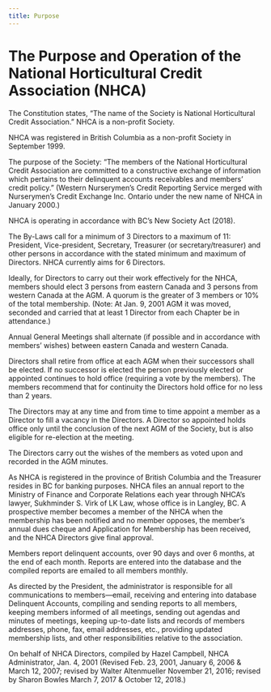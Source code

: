 ```yaml
---
title: Purpose
---
```


# The Purpose and Operation of the National Horticultural Credit Association (NHCA)

The Constitution states, “The name of the Society is National Horticultural Credit Association.”  NHCA is a non-profit Society.

NHCA was registered in British Columbia as a non-profit Society in September 1999.

The purpose of the Society: “The members of the National Horticultural Credit Association are committed to a constructive exchange of information which pertains to their delinquent accounts receivables and members’ credit policy.”
(Western Nurserymen’s Credit Reporting Service merged with Nurserymen’s Credit Exchange Inc. Ontario under the new name of NHCA in January 2000.)

NHCA is operating in accordance with BC’s New Society Act (2018).

The By-Laws call for a minimum of 3 Directors to a maximum of 11: President, Vice-president, Secretary, Treasurer (or secretary/treasurer) and other persons in accordance with the stated minimum and maximum of Directors.  NHCA currently aims for 6 Directors.

Ideally, for Directors to carry out their work effectively for the NHCA, members should elect 3 persons from eastern Canada and 3 persons from western Canada at the AGM.
A quorum is the greater of 3 members or 10% of the total membership.  (Note: At Jan. 9, 2001 AGM it was moved, seconded and carried that at least 1 Director from each Chapter be in attendance.)

Annual General Meetings shall alternate (if possible and in accordance with members’ wishes) between eastern Canada and western Canada.

Directors shall retire from office at each AGM when their successors shall be elected.  If no successor is elected the person previously elected or appointed continues to hold office (requiring a vote by the members). The members recommend that for continuity the Directors hold office for no less than 2 years.

The Directors may at any time and from time to time appoint a member as a Director to fill a vacancy in the Directors.  A Director so appointed holds office only until the conclusion of the next AGM of the Society, but is also eligible for re-election at the meeting.

The Directors carry out the wishes of the members as voted upon and recorded in the AGM minutes.

As NHCA is registered in the province of British Columbia and the Treasurer resides in BC for banking purposes.
NHCA files an annual report to the Ministry of Finance and Corporate Relations each year through NHCA’s lawyer, Sukhminder S. Virk of LK Law, whose office is in Langley, BC.
A prospective member becomes a member of the NHCA when the membership has been notified and no member opposes, the member’s annual dues cheque and Application for Membership has been received, and the NHCA Directors give final approval.

Members report delinquent accounts, over 90 days and over 6 months, at the end of each month.  Reports are entered into the database and the compiled reports are emailed to all members monthly. 

As directed by the President, the administrator is responsible for all communications to members—email, receiving and entering into database Delinquent Accounts, compiling and sending reports to all members, keeping members informed of all meetings, sending out agendas and minutes of meetings, keeping up-to-date lists and records of members addresses, phone, fax, email addresses, etc., providing updated membership lists, and other responsibilities relative to the association.

On behalf of NHCA Directors, compiled by Hazel Campbell, NHCA Administrator, Jan. 4, 2001 (Revised Feb. 23, 2001, January 6, 2006 & March 12, 2007; revised by Walter Altenmueller November 21, 2016; revised by Sharon Bowles March 7, 2017 & October 12, 2018.)
